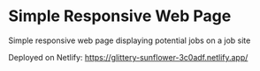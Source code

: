 # Simple Responsive Web Page

Simple responsive web page displaying potential jobs on a job site

Deployed on Netlify: https://glittery-sunflower-3c0adf.netlify.app/
